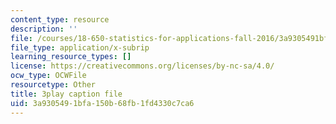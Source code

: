 ```yaml
---
content_type: resource
description: ''
file: /courses/18-650-statistics-for-applications-fall-2016/3a9305491bfa150b68fb1fd4330c7ca6_vMaKx9fmJHE.srt
file_type: application/x-subrip
learning_resource_types: []
license: https://creativecommons.org/licenses/by-nc-sa/4.0/
ocw_type: OCWFile
resourcetype: Other
title: 3play caption file
uid: 3a930549-1bfa-150b-68fb-1fd4330c7ca6
---
```

